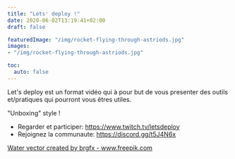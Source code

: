 ```yaml
---
title: "Lets' deploy !"
date: 2020-06-02T13:19:41+02:00
draft: false

featuredImage: "/img/rocket-flying-through-astriods.jpg"
images:
- "/img/rocket-flying-through-astriods.jpg"

toc:
  auto: false
---
```



Let's deploy est un format vidéo qui à pour but de vous presenter des outils et/pratiques qui pourront vous êtres utiles. 

"Unboxing" style ! 

* Regarder et participer: https://www.twitch.tv/letsdeploy
* Rejoignez la communaute: https://discord.gg/t5J4N6x


<a href="https://www.freepik.com/free-photos-vectors/water">Water vector created by brgfx - www.freepik.com</a>